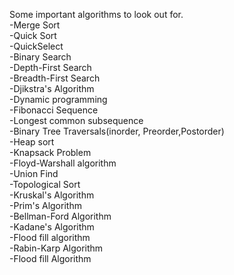 Some important algorithms to look out for. 
<br/> -Merge Sort
<br/> -Quick Sort
<br/> -QuickSelect
<br/> -Binary Search
<br/> -Depth-First Search
<br/> -Breadth-First Search
<br/> -Djikstra's Algorithm
<br/> -Dynamic programming
<br/> -Fibonacci Sequence
<br/> -Longest common subsequence
<br/> -Binary Tree Traversals(inorder, Preorder,Postorder)
<br/> -Heap sort
<br/> -Knapsack Problem
<br/> -Floyd-Warshall algorithm
<br/> -Union Find
<br/> -Topological Sort
<br/> -Kruskal's Algorithm
<br/> -Prim's Algorithm
<br/> -Bellman-Ford Algorithm
<br/> -Kadane's Algorithm
<br/> -Flood fill algorithm
<br/> -Rabin-Karp Algorithm
<br/> -Flood fill Algorithm
